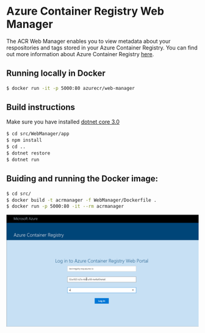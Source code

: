 # Azure Container Registry Web Manager

The ACR Web Manager enables you to view metadata about your respositories and tags stored in your Azure Container Registry. You can find out more information about Azure Container Registry [here](https://azure.microsoft.com/services/container-registry).
 

## Running locally in Docker 

```bash
$ docker run -it -p 5000:80 azurecr/web-manager
```

## Build instructions

Make sure you have installed [dotnet core 3.0](https://dotnet.microsoft.com/download/dotnet-core/3.0)

```bash
$ cd src/WebManager/app
$ npm install
$ cd ..
$ dotnet restore
$ dotnet run
```

## Buiding and running the Docker image:

```bash
$ cd src/
$ docker build -t acrmanager -f WebManager/Dockerfile .
$ docker run -p 5000:80 -it --rm acrmanager
```

![alt Web Manager animation](docs/assets/web-manager.gif)
